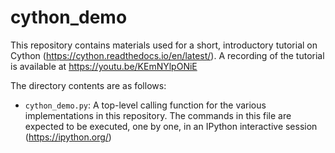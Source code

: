 # cython_demo

This repository contains materials used for a short, introductory tutorial on Cython  (https://cython.readthedocs.io/en/latest/).  A recording of the tutorial is available at https://youtu.be/KEmNYlpONiE

The directory contents are as follows:

- ``cython_demo.py``: A top-level calling function for the various implementations in this repository.  The commands in this file are expected to be executed, one by one, in an IPython interactive session (https://ipython.org/)

